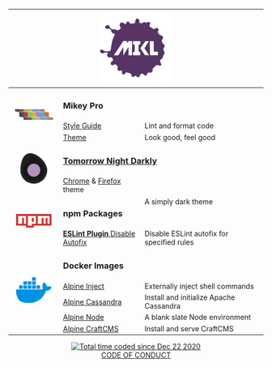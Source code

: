 <!DOCTYPE html>
<div align="center">
  <table>
    <thead>
      <tr>
        <th align="left" colspan="3" width="800px">
          <div align="center">
            <a href="https://mikl.io">
              <img
                width="144px"
                height="144px"
                src="./img/mikl-logo.svg"
                alt="MIKL icon"
              />
            </a>
          </div>
        </th>
      </tr>
    </thead>
    <tbody>
      <tr>
        <td rowspan="3" width="20%" align="center">
          <a href="https://mikey-pro.com">
            <img
              src="./img/mikey-pro-logo-iso.svg"
              style="width: 75px"
              alt="Mikey Pro icon"
            />
          </a>
        </td>
        <td colspan="2">
          <b>
            <h3>Mikey Pro</h3>
          </b>
        </td>
      </tr>
      <tr>
        <td width="32%">
          <a href="https://github.com/mikey-pro/style-guide"> Style Guide </a>
        </td>
        <td valign="center">Lint and format code</td>
      </tr>
      <tr>
        <td valign="center" width="32%">
          <a href="https://github.com/mikey-pro/theme"> Theme </a>
        </td>
        <td valign="center">Look good, feel good</td>
      </tr>
      <tr>
        <td rowspan="2" width="20%" align="center">
          <a href="https://github.com/chiefmikey/tomorrow-night-darkly">
            <img
              src="./img/tomorrow-night-darkly.svg"
              style="width: 60px"
              alt="Tomorrow Night Darkly icon"
            />
          </a>
        </td>
        <td colspan="2">
          <b>
            <a href="https://github.com/chiefmikey/tomorrow-night-darkly">
              <h3>Tomorrow Night Darkly</h3>
            </a>
          </b>
        </td>
      </tr>
      <tr>
        <td width="32%">
          <a
            href="https://chrome.google.com/webstore/detail/tomorrow-night-darkly/najhldfogkjhgdaaloddlfdgjfolnoik"
            >Chrome</a
          >
          &
          <a
            href="https://addons.mozilla.org/en-US/firefox/addon/tomorrow-night-darkly/"
            >Firefox</a
          >
          theme
        </td>
        <td rowspan="2" valign="center">A simply dark theme</td>
      </tr>
      <tr>
        <td rowspan="2" width="20%" align="center">
          <a href="https://www.npmjs.com/~chiefmikey">
            <img src="./img/npm.svg" style="width: 70px" alt="npm icon" />
          </a>
        </td>
        <td colspan="2">
          <b>
            <h3>npm Packages</h3>
          </b>
        </td>
      </tr>
      <tr>
        <td width="32%">
          <a href="https://github.com/chiefmikey/eslint-plugin-disable-autofix">
            <b>ESLint Plugin</b>
            Disable Autofix
          </a>
        </td>
        <td valign="center">Disable ESLint autofix for specified rules</td>
      </tr>
      <tr>
        <td rowspan="5" width="20%" align="center">
          <a href="https://hub.docker.com/u/chiefmikey">
            <img src="./img/docker.svg" style="width: 70px" alt="Docker icon" />
          </a>
        </td>
        <td colspan="2">
          <b>
            <h3>Docker Images</h3>
          </b>
        </td>
      </tr>
      <tr>
        <td width="32%">
          <a
            href="https://github.com/chiefmikey/docker-images/tree/main/alpine-inject"
            target="_blank"
            >Alpine Inject</a
          >
        </td>
        <td valign="center">Externally inject shell commands</td>
      </tr>
      <tr>
        <td width="32%">
          <a
            href="https://github.com/chiefmikey/docker-images/tree/main/alpine-cassandra"
            target="_blank"
            >Alpine Cassandra</a
          >
        </td>
        <td valign="center">Install and initialize Apache Cassandra</td>
      </tr>
      <tr>
        <td width="32%">
          <a
            href="https://github.com/chiefmikey/docker-images/tree/main/alpine-node"
            target="_blank"
            >Alpine Node</a
          >
        </td>
        <td valign="center">A blank slate Node environment</td>
      </tr>
      <tr>
        <td width="32%">
          <a
            href="https://github.com/chiefmikey/docker-images/tree/main/alpine-craftcms"
            target="_blank"
            >Alpine CraftCMS</a
          >
        </td>
        <td valign="center">Install and serve CraftCMS</td>
      </tr>
    </tbody>
  </table>
  <a href="https://wakatime.com/@9a94edeb-c10a-401a-a4d3-75c8855493d0">
    <img
      src="https://wakatime.com/badge/user/9a94edeb-c10a-401a-a4d3-75c8855493d0.svg"
      alt="Total time coded since Dec 22 2020"
    />
  </a>
  <br />
  <a href="https://chiefmikey.github.io/CODE_OF_CONDUCT/">CODE OF CONDUCT</a>
</div>
